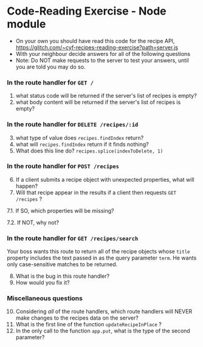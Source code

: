 # Code-Reading Exercise - Node module

* On your own you should have read this code for the recipe API, https://glitch.com/~cyf-recipes-reading-exercise?path=server.js
* With your neighbour decide answers for all of the following questions
* Note: Do NOT make requests to the server to test your answers, until you are told you may do so.

### In the route handler for `GET /`
1. what status code will be returned if the server's list of recipes is empty?
2. what body content will be returned if the server's list of recipes is empty?

### In the route handler for `DELETE /recipes/:id`
3. what type of value does `recipes.findIndex` return?
4. what will `recipes.findIndex` return if it finds nothing?
5. What does this line do? ```recipes.splice(indexToDelete, 1)``` 

### In the route handler for `POST /recipes`
6. If a client submits a recipe object with unexpected properties, what will happen?
7. Will that recipe appear in the results if a client then requests `GET /recipes` ?

7.1. If SO, which properties will be missing?

7.2. If NOT, why not?

### In the route handler for `GET /recipes/search`
Your boss wants this route to return all of the recipe objects whose `title` property includes the text passed in as the query parameter `term`.  He wants only case-sensitive matches to be returned.

8. What is the bug in this route handler?  
9. How would you fix it?

### Miscellaneous questions

10. Considering *all* of the route handlers, which route handlers will NEVER make changes to the recipes data on the server?
11. What is the first line of the function `updateRecipeInPlace` ?
12. In the only call to the function `app.put`, what is the type of the second parameter?
